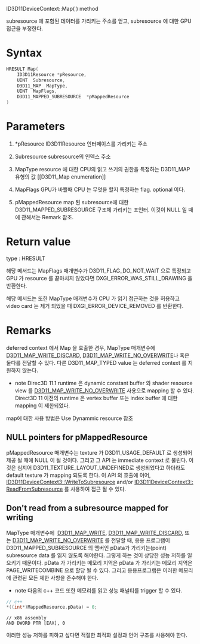ID3D11DeviceContext::Map( ) method

subresource 에 포함된 데이터를 가리키는 주소를 얻고, subresource 에 대한 GPU 접근을 부정한다.

# Syntax

```c++
HRESULT Map(
	ID3D11Resource *pResource,
	UINT  Subresource,
	D3D11_MAP  MapType,
	UINT  MapFlags,
	D3D11_MAPPED_SUBRESOURCE  *pMappedResource
)
```

# Parameters

1. $*$pResource
ID3D11Resource 인터페이스를 가리키는 주소

2. Subresource
subresource의 인덱스 주소

3. MapType
resource 에 대한 CPU의 읽고 쓰기의 권한을 특정하는 D3D11_MAP 유형의 값
[[D3D11_Map enumeration]]

4. MapFlags
GPU가 바쁠때 CPU 는 무엇을 할지 특정하는 flag. optional 이다.

5. pMappedResource
map 된 subresource에 대한 D3D11_MAPPED_SUBRESOURCE 구조체 가리키는 포인터. 이것이 NULL 일 때에 관해서는 Remark 참조.

# Return value

type : HRESULT

해당 메서드는 MapFlags 매개변수가 D3D11_FLAG_DO_NOT_WAIT 으로 특정되고  GPU 가 resource 를 끝마치지 않았다면 DXGI_ERROR_WAS_STILL_DRAWING 을 반환한다.

해당 메서드는 또한 MapType 매개변수가 CPU 가 읽기 접근하는 것을 허용하고 video card 는 제거 되었을 때 DXGI_ERROR_DEVICE_REMOVED 를 반환한다.

# Remarks

deferred context 에서 Map 을 호출한 경우, MapType 매개변수에 [D3D11_MAP_WRITE_DISCARD](https://learn.microsoft.com/en-us/windows/desktop/api/d3d11/ne-d3d11-d3d11_map), [D3D11_MAP_WRITE_NO_OVERWRITE](https://learn.microsoft.com/en-us/windows/desktop/api/d3d11/ne-d3d11-d3d11_map)나 혹은 둘다를 전달할 수 있다. 다른 D3D11_MAP_TYPED value 는 deferred context 를 지원하지 않는다.

- note
	Direc3D 11.1  runtime 은 dynamic constant buffer 와 shader resource view 를 [D3D11_MAP_WRITE_NO_OVERWRITE](https://learn.microsoft.com/en-us/windows/desktop/api/d3d11/ne-d3d11-d3d11_map) 사용으로 mapping 할 수 있다. Direct3D 11 이전의 runtime 은 vertex buffer 또는 index buffer 에 대한 mapping 이 제한되었다. 

map에 대한 사용 방법은 Use Dynammic resource 참조

## NULL pointers for pMappedResource

pMappedResource 매개변수는 texture 가 D3D11_USAGE_DEFAULT 로 생성되어 제공 될 때에 NULL 이 될 것이다. 그리고 그 API 는 immediate context 로 불린다. 이것은 심지어 D3D11_TEXTURE_LAYOUT_UNDEFINED로 생성되었다고 하더라도default texture 가 mapping 되도록 한다. 이 API 의 호출에 이어, [ID3D11DeviceContext3::WriteToSubresource](https://learn.microsoft.com/en-us/windows/desktop/api/d3d11_3/nf-d3d11_3-id3d11device3-writetosubresource) and/or [ID3D11DeviceContext3::ReadFromSubresource](https://learn.microsoft.com/en-us/windows/desktop/api/d3d11_3/nf-d3d11_3-id3d11device3-readfromsubresource) 를 사용하여 접근 될 수 있다.

## Don't read from a subresource mapped for writing

MapType 매개변수에  [D3D11_MAP_WRITE](https://learn.microsoft.com/en-us/windows/desktop/api/d3d11/ne-d3d11-d3d11_map), [D3D11_MAP_WRITE_DISCARD](https://learn.microsoft.com/en-us/windows/desktop/api/d3d11/ne-d3d11-d3d11_map), 또는 [D3D11_MAP_WRITE_NO_OVERWRITE](https://learn.microsoft.com/en-us/windows/desktop/api/d3d11/ne-d3d11-d3d11_map) 를 전달할 때, 응용 프로그램이 D3D11_MAPPED_SUBRESOURCE 의 맴버인 pData가 가리키는(point) subresource data 를 읽지 않도록 해야한다. 그렇게 하는 것이 상당한 성능 저하를 일으키기 때문이다. pData 가 가리키는 메모리 지역은 pData 가 가리키는 메모리 지역은 PAGE_WRITECOMBINE 으로 할당 될 수 있다. 그리고 응용프로그램은 이러한 메모리에 관련된 모든 제한 사항을 준수해야 한다.

- note
다음의 c++ 코드 또한 메모리를 읽고 성능 패널티를 trigger 할 수 있다.
```c++
// c++
*((int*)MappedResource.pData) = 0;
```
```x86 assembly
// x86 assembly
AND DWORD PTR [EAX], 0
```

이러한 성능 저하를 피하고 싶다면 적절한 최적화 설정과 언어 구조를 사용해야 한다.

